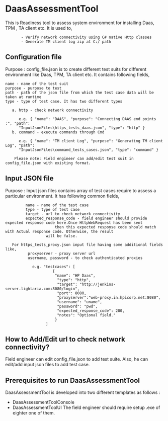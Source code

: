 # DaasAssessmentTool

This is Readiness tool to assess system environment for installing Daas, TPM , TA client etc.
It is used to, 

	       - Verify network connectivity using C# native Http classes
	       - Generate TM client log zip at C:/ path

## Configuration file

Purpose : config_file.json is to create different test suits for different environment like Daas, TPM, TA client etc. 
It contains following fields, 

	name - name of the test suit 
	purpose - purpose to test 
	path - path of the json file from which the test case data will be taken at runtime 
	type - type of test case. It has two different types 
	
	   a. http - check network connectivity 
		
	      e.g. { "name": "DAAS", "purpose": "Connecting DAAS end points :", "path": 
	      "InputJsonFiles\https_tests_daas.json", "type": "http" } 
	   b. command - execute commands through Cmd 
		
	      e.g. { "name": "TM client Log", "purpose": "Generating TM client Log", "path": 
	      "InputJsonFiles\command_tests_cases.json", "type": "command" } 
		       
        Please note: Field engineer can add/edit test suit in config_file.json with existing format.
 
## Input JSON file 

 Purpose : Input json files contains array of test cases require to assess a particular environment.
           It has following common fields,
	   
             name - name of the test case
             type - type of test case
             target - url to check network connectivity
             expected_response_code - field engineer should provide expected response code here.Once HttpWebRequest has been sent 
	     			      then this expected response code should match with Actual response code. Otherwise, the result
				      will be false.
           
	   For https_tests_proxy.json input file having some additional fields like,
              proxyserver - proxy server url
              username, password - to check authenticated proxies
	
                e.g. "testcases": [
	                     {
		                  "name": "HP Daas",
		                   "type": "http",
		                   "target": "http://jenkins-server.lightaria.com:8080/login",      
		                   "port": 8080,
		                   "proxyserver":"web-proxy.in.hpicorp.net:8080",
		                   "username": "uname",
		                   "password": "pwd",
		                   "expected_response_code": 200,
		                   "notes": "Optional field."
		                  }
		              ]

## How to Add/Edit url to check network connectivity?

 Field engineer can edit config_file.json to add test suite. Also, he can edit/add input json files to add test case.

## Prerequisites to run DaasAssessmentTool 

  DaasAssessmentTool is developed into two different templates as follows :
   - DaasAssessmentToolConsole 
   - DaasAssessmentToolUI 
   The field engineer should require setup .exe of eighter one of them.

